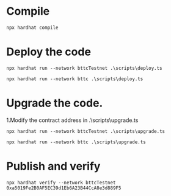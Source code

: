 # Compile
```shell
npx hardhat compile
```

# Deploy the code

```shell
npx hardhat run --network bttcTestnet .\scripts\deploy.ts
```

```shell
npx hardhat run --network bttc .\scripts\deploy.ts
```

# Upgrade the code.
1.Modify the contract address in .\scripts\upgrade.ts 

```shell
npx hardhat run --network bttcTestnet .\scripts\upgrade.ts
```

```shell
npx hardhat run --network bttc .\scripts\upgrade.ts
```

# Publish and verify
```shell
npx hardhat verify --network bttcTestnet 0xa5019Fe2B0AF5EC39d1Eb6A23B44CcA8e3d889F5
```